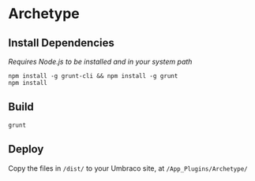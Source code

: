 Archetype
=========

## Install Dependencies ##
*Requires Node.js to be installed and in your system path*

    npm install -g grunt-cli && npm install -g grunt
    npm install

## Build ##
    grunt


## Deploy ##
Copy the files in `/dist/` to your Umbraco site, at `/App_Plugins/Archetype/` 